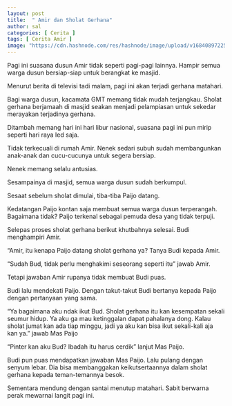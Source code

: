 ```yaml
---
layout: post
title:  " Amir dan Sholat Gerhana"
author: sal
categories: [ Cerita ]
tags: [ Cerita Amir ]
image: "https://cdn.hashnode.com/res/hashnode/image/upload/v1684089722567/545763fa-314d-4e36-a565-6b7a56498dc9.webp?w=1600&h=840&fit=crop&crop=entropy&auto=compress,format&format=webp"
---
```

Pagi ini suasana dusun Amir tidak seperti pagi-pagi lainnya. Hampir semua warga dusun bersiap-siap untuk berangkat ke masjid.

Menurut berita di televisi tadi malam, pagi ini akan terjadi gerhana matahari.

Bagi warga dusun, kacamata GMT memang tidak mudah terjangkau. Sholat gerhana berjamaah di masjid seakan menjadi pelampiasan untuk sekedar merayakan terjadinya gerhana.

Ditambah memang hari ini hari libur nasional, suasana pagi ini pun mirip seperti hari raya Ied saja.

Tidak terkecuali di rumah Amir. Nenek sedari subuh sudah membangunkan anak-anak dan cucu-cucunya untuk segera bersiap.

Nenek memang selalu antusias.

Sesampainya di masjid, semua warga dusun sudah berkumpul.

Sesaat sebelum sholat dimulai, tiba-tiba Paijo datang.

Kedatangan Paijo kontan saja membuat semua warga dusun terperangah. Bagaimana tidak? Paijo terkenal sebagai pemuda desa yang tidak terpuji.

Selepas proses sholat gerhana berikut khutbahnya selesai. Budi menghampiri Amir.

“Amir, itu kenapa Paijo datang sholat gerhana ya? Tanya Budi kepada Amir.

“Sudah Bud, tidak perlu menghakimi seseorang seperti itu” jawab Amir.

Tetapi jawaban Amir rupanya tidak membuat Budi puas.

Budi lalu mendekati Paijo. Dengan takut-takut Budi bertanya kepada Paijo dengan pertanyaan yang sama.

“Ya bagaimana aku ndak ikut Bud. Sholat gerhana itu kan kesempatan sekali seumur hidup. Ya aku ga mau ketinggalan dapat pahalanya dong. Kalau sholat jumat kan ada tiap minggu, jadi ya aku kan bisa ikut sekali-kali aja kan ya.” jawab Mas Paijo

“Pinter kan aku Bud? Ibadah itu harus cerdik” lanjut Mas Paijo.

Budi pun puas mendapatkan jawaban Mas Paijo. Lalu pulang dengan senyum lebar. Dia bisa membanggakan keikutsertaannya dalam sholat gerhana kepada teman-temannya besok.

Sementara mendung dengan santai menutup matahari. Sabit berwarna perak mewarnai langit pagi ini.
